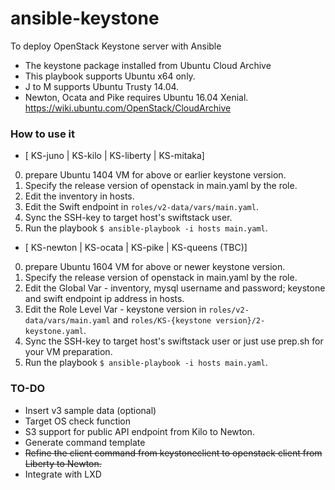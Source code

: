 # ansible-keystone
To deploy OpenStack Keystone server with Ansible

* The keystone package installed from Ubuntu Cloud Archive
* This playbook supports Ubuntu x64 only. 
* J to M supports Ubuntu Trusty 14.04. 
* Newton, Ocata and Pike requires Ubuntu 16.04 Xenial. https://wiki.ubuntu.com/OpenStack/CloudArchive

### How to use it

* [ KS-juno | KS-kilo | KS-liberty | KS-mitaka]

0. prepare Ubuntu 1404 VM for above or earlier keystone version.
1. Specify the release version of openstack in main.yaml by the role. 
2. Edit the inventory in hosts. 
3. Edit the Swift endpoint in `roles/v2-data/vars/main.yaml`.
4. Sync the SSH-key to target host's swiftstack user. 
5. Run the playbook `$ ansible-playbook -i hosts main.yaml`.

* [ KS-newton | KS-ocata | KS-pike | KS-queens (TBC)]

0. prepare Ubuntu 1604 VM for above or newer keystone version.
1. Specify the release version of openstack in main.yaml by the role.
2. Edit the Global Var - inventory, mysql username and password; keystone and swift endpoint ip address in hosts.
3. Edit the Role Level Var - keystone version in `roles/v2-data/vars/main.yaml` and `roles/KS-{keystone version}/2-keystone.yaml`.
4. Sync the SSH-key to target host's swiftstack user or just use prep.sh for your VM preparation.
5. Run the playbook `$ ansible-playbook -i hosts main.yaml`.

### TO-DO

* Insert v3 sample data (optional)
* Target OS check function
* S3 support for public API endpoint from Kilo to Newton.
* Generate command template
* ~~Refine the client command from keystoneclient to openstack client from Liberty to Newton.~~
* Integrate with LXD 
